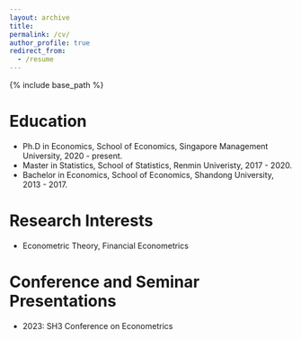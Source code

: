 ```yaml
---
layout: archive
title: 
permalink: /cv/
author_profile: true
redirect_from:
  - /resume
---
```


{% include base_path %}

Education
======
* Ph.D in Economics, School of Economics, Singapore Management University, 2020 - present.
* Master in Statistics, School of Statistics, Renmin Univeristy, 2017 - 2020.
* Bachelor in Economics, School of Economics, Shandong University, 2013 - 2017.

Research Interests
======
* Econometric Theory, Financial Econometrics

  
Conference and Seminar Presentations
======
* 2023: SH3 Conference on Econometrics
  
 
  
 
